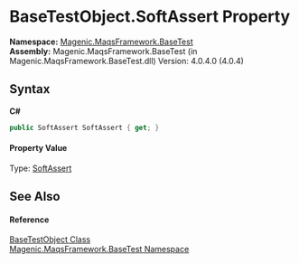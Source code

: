 # BaseTestObject.SoftAssert Property 
 

**Namespace:**&nbsp;<a href="#/MAQS_4/BaseTest_AUTOGENERATED/Magenic-MaqsFramework-BaseTest_Namespace">Magenic.MaqsFramework.BaseTest</a><br />**Assembly:**&nbsp;Magenic.MaqsFramework.BaseTest (in Magenic.MaqsFramework.BaseTest.dll) Version: 4.0.4.0 (4.0.4)

## Syntax

**C#**<br />
``` C#
public SoftAssert SoftAssert { get; }
```


#### Property Value
Type: <a href="#/MAQS_4/BaseTest_AUTOGENERATED/SoftAssert_Class">SoftAssert</a>

## See Also


#### Reference
<a href="#/MAQS_4/BaseTest_AUTOGENERATED/BaseTestObject_Class">BaseTestObject Class</a><br /><a href="#/MAQS_4/BaseTest_AUTOGENERATED/Magenic-MaqsFramework-BaseTest_Namespace">Magenic.MaqsFramework.BaseTest Namespace</a><br />